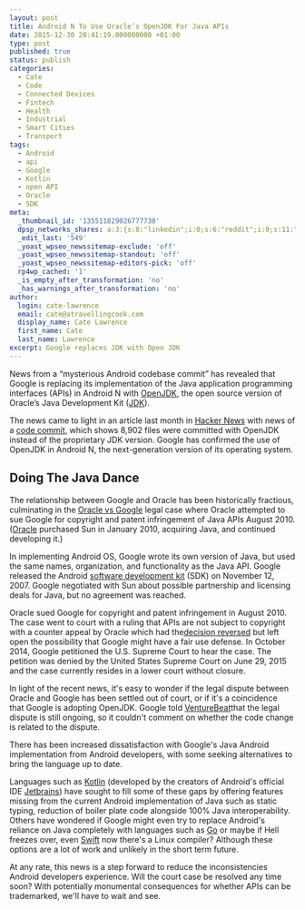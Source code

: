 ```yaml
---
layout: post
title: Android N To Use Oracle’s OpenJDK For Java APIs
date: 2015-12-30 20:41:19.000000000 +01:00
type: post
published: true
status: publish
categories:
  - Cate
  - Code
  - Connected Devices
  - Fintech
  - Health
  - Industrial
  - Smart Cities
  - Transport
tags:
  - Android
  - api
  - Google
  - Kotlin
  - open API
  - Oracle
  - SDK
meta:
  _thumbnail_id: '135511829026777730'
  dpsp_networks_shares: a:3:{s:8:"linkedin";i:0;s:6:"reddit";i:0;s:11:"google-plus";i:0;}
  _edit_last: '549'
  _yoast_wpseo_newssitemap-exclude: 'off'
  _yoast_wpseo_newssitemap-standout: 'off'
  _yoast_wpseo_newssitemap-editors-pick: 'off'
  rp4wp_cached: '1'
  _is_empty_after_transformation: 'no'
  _has_warnings_after_transformation: 'no'
author:
  login: cate-lawrence
  email: cate@atravellingcook.com
  display_name: Cate Lawrence
  first_name: Cate
  last_name: Lawrence
excerpt: Google replaces JDK with Open JDK
---
```

News from a “mysterious Android codebase commit” has revealed that
Google is replacing its implementation of the Java application
programming interfaces (APIs) in Android N with
[OpenJDK](http://openjdk.java.net/), the open source version of Oracle’s
Java Development Kit
([JDK](http://www.oracle.com/technetwork/java/javase/downloads/index.html)). 

The news came to light in an article last month in [Hacker
News](https://news.ycombinator.com/item?id=10803775) with news of
a [code
commit](https://android.googlesource.com/platform/libcore.git/+/51b1b6997fd3f980076b8081f7f1165ccc2a4008),
which shows 8,902 files were committed with OpenJDK instead of
the proprietary JDK version. Google has confirmed the use of OpenJDK in
Android N, the next-generation version of its operating system. 

Doing The Java Dance 
---------------------

The relationship between Google and Oracle has been historically
fractious, culminating in the [Oracle vs
Google](https://en.wikipedia.org/wiki/Oracle_America,_Inc._v._Google,_Inc.) legal
case where Oracle attempted to sue Google for copyright and patent
infringement of Java APIs August 2010.
([Oracle](https://en.wikipedia.org/wiki/Oracle_Corporation) purchased
Sun in January 2010, acquiring Java, and continued developing it.) 

In implementing Android OS, Google wrote its own version of Java, but
used the same names, organization, and functionality as the Java
API. Google released the Android [software development
kit](https://en.wikipedia.org/wiki/Software_development_kit) (SDK) on
November 12, 2007. Google negotiated with Sun about possible partnership
and licensing deals for Java, but no agreement was reached.

Oracle sued Google for copyright and patent infringement in August 2010.
The case went to court with a ruling that APIs are not subject to
copyright with a counter appeal by Oracle which had the[decision
reversed](https://www.eff.org/files/2014/11/10/oracle_v_google_13-1021.opinion.5-7-2014.1.pdf) but
left open the possibility that Google might have a fair use defense. In
October 2014, Google petitioned the U.S. Supreme Court to hear the
case. The petition was denied by the United States Supreme Court on June
29, 2015 and the case currently resides in a lower court without
closure.

In light of the recent news, it's easy to wonder if the legal dispute
between Oracle and Google has been settled out of court, or if it's a
coincidence that Google is adopting OpenJDK. Google told
[VentureBeat](http://venturebeat.com/2015/12/29/google-confirms-next-android-version-wont-use-oracles-proprietary-java-apis/)that
the legal dispute is still ongoing, so it couldn't comment on whether
the code change is related to the dispute.

There has been increased dissatisfaction with Google's Java Android
implementation from Android developers, with some seeking alternatives
to bring the language up to date. 

Languages such as [Kotlin](https://kotlinlang.org/) (developed by the
creators of Android's official IDE
[Jetbrains](https://www.jetbrains.com/)) have sought to fill some of
these gaps by offering features missing from the current Android
implementation of Java such as static typing, reduction of boiler plate
code alongside 100% Java interoperability. Others have wondered if
Google might even try to replace Android's reliance on Java completely
with languages such as [Go](https://golang.org/) or maybe if Hell
freezes over, even [Swift](https://developer.apple.com/swift/) now
there's a Linux compiler? Although these options are a lot of work and
unlikely in the short term future. 

At any rate, this news is a step forward to reduce the inconsistencies
Android developers experience. Will the court case be resolved any time
soon? With potentially monumental consequences for whether APIs can be
trademarked, we'll have to wait and see. 
